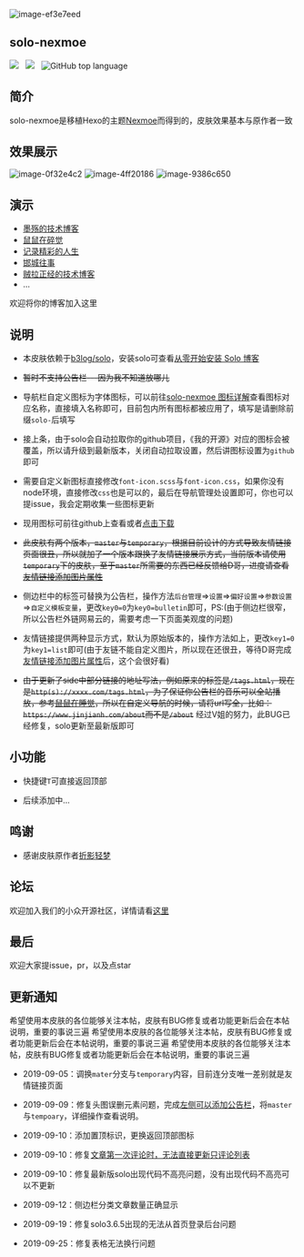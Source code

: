 ![image-ef3e7eed](https://user-images.githubusercontent.com/23192332/64356995-61416d80-d036-11e9-9361-65bae4b79a06.png)
## solo-nexmoe
![](https://img.shields.io/github/languages/code-size/Jinjianh/solo-nexmoe) &nbsp; ![](https://img.shields.io/github/languages/count/Jinjianh/solo-nexmoe) &nbsp; ![GitHub top language](https://img.shields.io/github/languages/top/Jinjianh/solo-nexmoe)
## 简介
solo-nexmoe是移植Hexo的主题[Nexmoe](https://github.com/nexmoe/hexo-theme-nexmoe)而得到的，皮肤效果基本与原作者一致

## 效果展示

![image-0f32e4c2](https://user-images.githubusercontent.com/23192332/64356996-61416d80-d036-11e9-9e2b-d7ac13602d6a.png)
![image-4ff20186](https://user-images.githubusercontent.com/23192332/64356998-61da0400-d036-11e9-9f17-0e329d2e1fa9.png)
![image-9386c650](https://user-images.githubusercontent.com/23192332/64356999-61da0400-d036-11e9-970e-abd44de2a70c.png)

## 演示

* [墨殇的技术博客](https://www.jinjianh.com/?skin=solo-nexmoe)
* [鼠鼠在碎觉](https://sszsj.cc:444/?skin=solo-nexmoe)
* [记录精彩的人生](https://witheloov.com/?skin=solo-nexmoe)
* [邯城往事](https://www.cjzshilong.cn/?skin=solo-nexmoe)
* [贼拉正经的技术博客](https://www.stackoverflow.wiki/blog/?skin=solo-nexmoe)
* ...

欢迎将你的博客加入这里

## 说明

* 本皮肤依赖于[b3log/solo](https://github.com/b3log/solo)，安装solo可查看[从零开始安装 Solo 博客](https://www.jinjianh.com/articles/2019/08/06/1565021931775.html)

* ~~暂时不支持公告栏---因为我不知道放哪儿~~

* 导航栏自定义图标为字体图标，可以前往[solo-nexmoe 图标详解](https://www.jinjianh.com/articles/2019/08/23/1566548785550.html)查看图标对应名称，直接填入名称即可，目前包内所有图标都被应用了，填写是请删除前缀`solo-`后填写

* 接上条，由于solo会自动拉取你的github项目，《我的开源》对应的图标会被覆盖，所以请升级到最新版本，关闭自动拉取设置，然后讲图标设置为`github`即可

* 需要自定义新图标直接修改`font-icon.scss`与`font-icon.css`，如果你没有node环境，直接修改`css`也是可以的，最后在导航管理处设置即可，你也可以提issue，我会定期收集一些图标更新

* 现用图标可前往github上查看或者[点击下载](https://img.hacpai.com/file/2019/08/download-9acf6646.zip)

* ~~此皮肤有两个版本，`master`与`temporary`，根据目前设计的方式导致友情链接页面很丑，所以就加了一个版本跟换了友情链接展示方式，当前版本请使用`temporary`下的皮肤，至于`master`所需要的东西已经反馈给D哥，进度请查看 [友情链接添加图片属性](https://github.com/b3log/solo/issues/12861)~~

* 侧边栏中的标签可替换为公告栏，操作方法`后台管理`=>`设置`=>`偏好设置`=>`参数设置`=>`自定义模板变量`，更改`key0=0`为`key0=bulletin`即可，PS:(由于侧边栏很窄，所以公告栏外链网易云的，需要考虑一下页面美观度的问题)

* 友情链接提供两种显示方式，默认为原始版本的，操作方法如上，更改`key1=0`为`key1=list`即可(由于友链不能自定义图片，所以现在还很丑，等待D哥完成[友情链接添加图片属性](https://github.com/b3log/solo/issues/12861)后，这个会很好看)

* ~~由于更新了side中部分链接的地址写法，例如原来的标签是`/tags.html`，现在是`http(s)://xxxx.com/tags.html`，为了保证你公告栏的音乐可以全站播放，参考[鼠鼠在睡觉](https://sszsj.cc:444/?utm_source=hacpai.com)，所以在自定义导航的时候，请将url写全，比如：`https://www.jinjianh.com/about`而不是`/about`~~ 经过V姐的努力，此BUG已经修复，solo更新至最新版即可


## 小功能

* 快捷键`T`可直接返回顶部

* 后续添加中...


## 鸣谢

* 感谢皮肤原作者[折影轻梦](https://docs.nexmoe.com/)


## 论坛

欢迎加入我们的小众开源社区，详情请看[这里](https://hacpai.com)


## 最后
欢迎大家提issue，pr，以及点star


## 更新通知

希望使用本皮肤的各位能够关注本帖，皮肤有BUG修复或者功能更新后会在本帖说明，重要的事说三遍
希望使用本皮肤的各位能够关注本帖，皮肤有BUG修复或者功能更新后会在本帖说明，重要的事说三遍
希望使用本皮肤的各位能够关注本帖，皮肤有BUG修复或者功能更新后会在本帖说明，重要的事说三遍

* 2019-09-05：调换`mater`分支与`temporary`内容，目前连分支唯一差别就是友情链接页面

* 2019-09-09：修复头图误删元素问题，完成[左侧可以添加公告栏](https://github.com/InkDP/solo-nexmoe/issues/6)，将`master`与`tempoary`，详细操作查看说明。

* 2019-09-10：添加置顶标识，更换返回顶部图标

* 2019-09-10：修复[文章第一次评论时，无法直接更新只评论列表](https://github.com/InkDP/solo-nexmoe/issues/8)

* 2019-09-10：修复最新版solo出现代码不高亮问题，没有出现代码不高亮可以不更新

* 2019-09-12：侧边栏分类文章数量正确显示

* 2019-09-19：修复solo3.6.5出现的无法从首页登录后台问题

* 2019-09-25：修复表格无法换行问题
